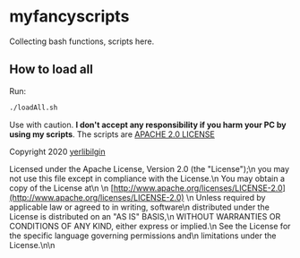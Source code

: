 # myfancyscripts

Collecting bash functions, scripts here. 


## How to load all

Run:

```bash
./loadAll.sh
```


Use with caution. **I don't accept any responsibility if you harm your PC by using my scripts**. The scripts are [APACHE 2.0 LICENSE](./LICENSE)

Copyright 2020 [yerlibilgin](https://github.com/yerlibilgin)

Licensed under the Apache License, Version 2.0 (the "License");\n
you may not use this file except in compliance with the License.\n
You may obtain a copy of the License at\n
\n
[http://www.apache.org/licenses/LICENSE-2.0](http://www.apache.org/licenses/LICENSE-2.0)
\n
Unless required by applicable law or agreed to in writing, software\n
distributed under the License is distributed on an "AS IS" BASIS,\n
WITHOUT WARRANTIES OR CONDITIONS OF ANY KIND, either express or implied.\n
See the License for the specific language governing permissions and\n
limitations under the License.\n\n
